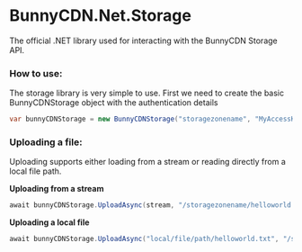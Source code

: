 # BunnyCDN.Net.Storage
The official .NET library used for interacting with the BunnyCDN Storage API.

### How to use:

The storage library is very simple to use. First we need to create the basic BunnyCDNStorage object with the authentication details
```c#
var bunnyCDNStorage = new BunnyCDNStorage("storagezonename", "MyAccessKey");
```

### Uploading a file:
Uploading supports either loading from a stream or reading directly from a local file path.

**Uploading from a stream**
```c#
await bunnyCDNStorage.UploadAsync(stream, "/storagezonename/helloworld.txt");
```

**Uploading a local file**
```c#
await bunnyCDNStorage.UploadAsync("local/file/path/helloworld.txt", "/storagezonename/helloworld.txt");
```
